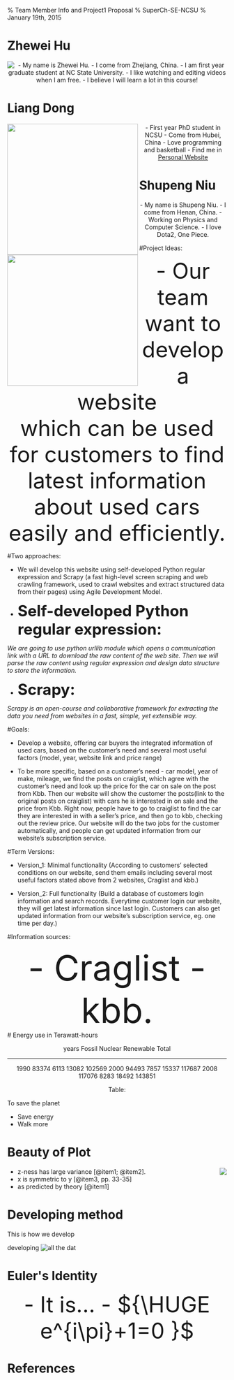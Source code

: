 % Team Member Info and Project1 Proposal
% SuperCh-SE-NCSU
% January 19th, 2015
# Zhewei Hu

<img align=left src="../img/zhewei.jpg">
<center>
- My name is Zhewei Hu.
- I come from Zhejiang, China.
- I am first year graduate student at NC State University.
- I like watching and editing videos when I am free.
- I believe I will learn a lot in this course!
</center>


# Liang Dong
<img align=left src="../img/Liang.jpg" style="float:left;with:100px;height:300px">
<center>
- First year PhD student in NCSU
- Come from Hubei, China
- Love programming and basketball
- Find me in <a href="http://dragonfly90.github.io">Personal Website</a>
</center>


# Shupeng Niu

<img align=left src="../img/Shupeng.jpg" style="float:left;with:100px;height:300px">
<center>
- My name is Shupeng Niu.
- I come from Henan, China.
- Working on Physics and Computer Science.
- I love Dota2, One Piece.
</center>


#Project Ideas: 

<center>
<div style="font-size:50px">
- Our team want to develop a website<br/>which can be used for customers to find latest information about used cars easily and efficiently.
</div>
</center>



#Two approaches: 
 
- We will develop this website using self-developed Python regular expression and Scrapy (a fast high-level screen scraping and web crawling framework, used to crawl websites and extract structured data from their pages) using Agile Development Model. 

- <div style="font-size:35px"><b> Self-developed Python regular expression:</b></div>
<i>We are going to use python urllib module which opens a communication link with a URL to download the raw content of the web site. Then we will parse the raw content using regular expression and design data structure to store the information.</i>
 
- <div style="font-size:35px"><b>Scrapy:</b></div> 
<i>Scrapy is an open-course and collaborative framework for extracting the data you need from websites in a fast, simple, yet extensible way.</i>

#Goals:  

- Develop a website, offering car buyers the integrated information of used cars, based on the customer’s need and several most useful factors (model, year, website link and price range)

- To be more specific, based on a customer’s need - car model, year of make, mileage, we find the posts on craiglist, which agree with the customer’s need and look up the price for the car on sale on the post from Kbb. Then our website will show the customer the posts(link to the original posts on craiglist) with cars he is interested in on sale and the price from Kbb. 
Right now, people have to go to craiglist to find the car they are interested in with a seller’s price, and then go to kbb, checking out the review price.
Our website will do the two jobs for the customer automatically,  and people can get updated information from our website’s subscription service.

#Term Versions:

- Version_1: Minimal functionality (According to customers’ selected conditions on our website, send them emails including several most useful factors stated above from 2 websites, Craglist and kbb.)

- Version_2: Full functionality (Build a database of customers login information and search records. Everytime customer login our website, they will get latest information since last login. Customers can also get updated information from our website’s subscription service, eg. one time per day.)

#Information sources:

<center>
<div style="font-size:80px">
- Craglist
- kbb.
</div> 
</center>
# Energy use in Terawatt-hours

<center>

years    Fossil   Nuclear    Renewable     Total
-----    ------   -------    ---------    -------
1990      83374      6113        13082     102569
2000      94493      7857        15337     117687
2008     117076      8283        18492     143851

	
Table:  

</center>
To save the planet

- Save energy
- Walk more

# Beauty of Plot


<img align=right src="../img/plot/plot1.png">

- z-ness has large variance [@item1; @item2].
- x is symmetric to y  [@item3, pp. 33-35]
- as predicted by theory [@item1]


# Developing method

This is how we develop

developing ![all the dat](../img/dot/dot1.png)

# Euler's Identity

<center>
<div style="font-size:50px">
- It is...
- ${\HUGE e^{i\pi}+1=0 }$

</div>
</center>

# References
